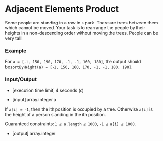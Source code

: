 # Adjacent Elements Product

Some people are standing in a row in a park. There are trees between them which cannot be moved. Your task is to rearrange the people by their heights in a non-descending order without moving the trees. People can be very tall!

### Example

For `a = [-1, 150, 190, 170, -1, -1, 160, 180]`, the output should be`sortByHeight(a) = [-1, 150, 160, 170, -1, -1, 180, 190]`.

### Input/Output

* \[execution time limit\] 4 seconds (c)

* \[input\] array.integer a

If `a[i] = -1`, then the ith position is occupied by a tree. Otherwise `a[i]` is the height of a person standing in the ith position.

Guaranteed constraints:
`1 ≤ a.length ≤ 1000`,
`-1 ≤ a[i] ≤ 1000`.

* \[output\] array.integer
